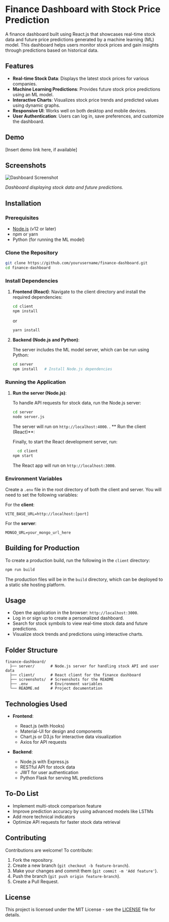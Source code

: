 # Finance Dashboard with Stock Price Prediction

A finance dashboard built using React.js that showcases real-time stock data and future price predictions generated by a machine learning (ML) model. This dashboard helps users monitor stock prices and gain insights through predictions based on historical data.

## Features

- **Real-time Stock Data**: Displays the latest stock prices for various companies.
- **Machine Learning Predictions**: Provides future stock price predictions using an ML model.
- **Interactive Charts**: Visualizes stock price trends and predicted values using dynamic graphs.
- **Responsive UI**: Works well on both desktop and mobile devices.
- **User Authentication**: Users can log in, save preferences, and customize the dashboard.

## Demo

[Insert demo link here, if available]

## Screenshots

![Dashboard Screenshot](./screenshots/dashboard.png)

_Dashboard displaying stock data and future predictions._

## Installation

### Prerequisites

- [Node.js](https://nodejs.org/) (v12 or later)
- npm or yarn
- Python (for running the ML model)

### Clone the Repository

```bash
git clone https://github.com/yourusername/finance-dashboard.git
cd finance-dashboard
```

### Install Dependencies

1. **Frontend (React)**:
 Navigate to the client directory and install the required dependencies:

   ```bash
   cd client
   npm install
   ```
	 or
   ```bash
   yarn install
   ```

1. **Backend (Node.js and Python)**:

	The server includes the ML model server, which can be run using Python:

	```bash
	cd server
	npm install   # Install Node.js dependencies
	```

### Running the Application

1. **Run the server (Node.js)**:
   
   To handle API requests for stock data, run the Node.js server:

   ```bash
   cd server
   node server.js
   ```

   The server will run on `http://localhost:4000`.
  . **		Run the client (React)**:

   Finally, to start the React development server, run:

   ```bash
     cd client
   npm start
   ```

   The React app will run on `http://localhost:3000`.

### Environment Variables
  Create a `.env` file in the root directory of both the client and server. You will need to set the following variables:

For the **client**:

```
VITE_BASE_URL=http://localhost:[port]
```

For the **server**:

```
MONGO_URL=your_mongo_url_here
```

## Building for Production

To create a production build, run the following in the `client` directory:

```bash
npm run build
```

The production files will be in the `build` directory, which can be deployed to a static site hosting platform.

## Usage

- Open the application in the browser: `http://localhost:3000`.
- Log in or sign up to create a personalized dashboard.
- Search for stock symbols to view real-time stock data and future predictions.
- Visualize stock trends and predictions using interactive charts.

## Folder Structure

```
finance-dashboard/
  ├── server/       # Node.js server for handling stock API and user data
  ├── client/       # React client for the finance dashboard
  ├── screenshots/  # Screenshots for the README
  ├── .env          # Environment variables
  └── README.md     # Project documentation
```

## Technologies Used

- **Frontend**:
  - React.js (with Hooks)
  - Material-UI for design and components
  - Chart.js or D3.js for interactive data visualization
  - Axios for API requests

- **Backend**:
  - Node.js with Express.js
  - RESTful API for stock data
  - JWT for user authentication
  - Python Flask for serving ML predictions

## To-Do List

- Implement multi-stock comparison feature
- Improve prediction accuracy by using advanced models like LSTMs
- Add more technical indicators
- Optimize API requests for faster stock data retrieval

## Contributing

Contributions are welcome! To contribute:

1. Fork the repository.
2. Create a new branch (`git checkout -b feature-branch`).
3. Make your changes and commit them (`git commit -m 'Add feature'`).
4. Push the branch (`git push origin feature-branch`).
5. Create a Pull Request.

## License

This project is licensed under the MIT License - see the [LICENSE](LICENSE) file for details.